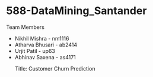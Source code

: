 # 588-DataMining_Santander

Team Members 
<ul>
<li>Nikhil Mishra - nm1116</li>
<li>Atharva Bhusari - ab2414</li>
<li>Urjit Patil - up63</li>
<li>Abhinav Saxena - as4171</li>

Title: Customer Churn Prediction
